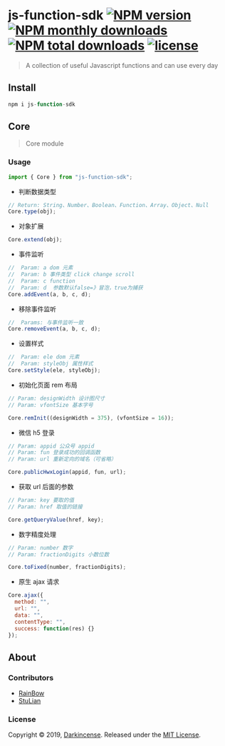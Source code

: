 # js-function-sdk [![NPM version](https://img.shields.io/npm/v/js-function-sdk.svg?style=flat)](https://www.npmjs.com/package/js-function-sdk) [![NPM monthly downloads](https://img.shields.io/npm/dm/js-function-sdk.svg?style=flat)](https://npmjs.org/package/js-function-sdk) [![NPM total downloads](https://img.shields.io/npm/dt/js-function-sdk.svg?style=flat)](https://npmjs.org/package/js-function-sdk) [![license](https://img.shields.io/badge/license-MIT-blue.svg)](https://github.com/Darkincense/js-function-sdk)

> A collection of useful Javascript functions and can use every day

## Install

```js
npm i js-function-sdk
```

## Core

> Core module

### Usage

```js
import { Core } from "js-function-sdk";
```

- 判断数据类型

```js
// Return: String、Number、Boolean、Function、Array、Object、Null
Core.type(obj);
```

- 对象扩展

```js
Core.extend(obj);
```

- 事件监听

```js
//  Param: a dom 元素
//  Param: b 事件类型 click change scroll
//  Param: c function
//  Param: d  参数默认false=》冒泡，true为捕获
Core.addEvent(a, b, c, d);
```

- 移除事件监听

```js
//  Params: 与事件监听一致
Core.removeEvent(a, b, c, d);
```

- 设置样式

```js
//  Param: ele dom 元素
//  Param: styleObj 属性样式
Core.setStyle(ele, styleObj);
```

- 初始化页面 rem 布局

```js
// Param: designWidth 设计图尺寸
// Param: vfontSize 基本字号

Core.remInit((designWidth = 375), (vfontSize = 16));
```

- 微信 h5 登录

```js
// Param: appid 公众号 appid
// Param: fun 登录成功的回调函数
// Param: url 重新定向的域名（可省略）

Core.publicHwxLogin(appid, fun, url);
```

- 获取 url 后面的参数

```js
// Param: key 要取的值
// Param: href 取值的链接

Core.getQueryValue(href, key);
```

- 数字精度处理

```js
// Param: number 数字
// Param: fractionDigits 小数位数

Core.toFixed(number, fractionDigits);
```

- 原生 ajax 请求

```js
Core.ajax({
  method: "",
  url: "",
  data: "",
  contentType: "",
  success: function(res) {}
});
```

## About

### Contributors

- [RainBow](https://github.com/xiaoyueyue165)
- [StuLian](https://github.com/StuLian)

### License

Copyright © 2019, [Darkincense](https://github.com/Darkincense).
Released under the [MIT License](LICENSE).
